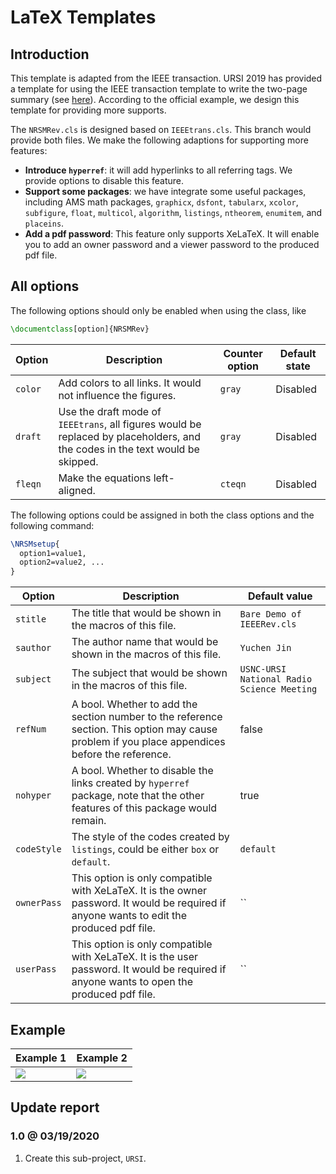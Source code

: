 # LaTeX Templates

## Introduction

This template is adapted from the IEEE transaction. URSI 2019 has provided a template for using the IEEE transaction template to write the two-page summary (see [here][ursi]). According to the official example, we design this template for providing more supports.

The `NRSMRev.cls` is designed based on `IEEEtrans.cls`. This branch would provide both files. We make the following adaptions for supporting more features:

* **Introduce `hyperref`**: it will add hyperlinks to all referring tags. We provide options to disable this feature.
* **Support some packages**: we have integrate some useful packages, including AMS math packages, `graphicx`, `dsfont`, `tabularx`, `xcolor`, `subfigure`, `float`, `multicol`, `algorithm`, `listings`, `ntheorem`, `enumitem`, and `placeins`.
* **Add a pdf password**: This feature only supports XeLaTeX. It will enable you to add an owner password and a viewer password to the produced pdf file. 

## All options

The following options should only be enabled when using the class, like

```latex
\documentclass[option]{NRSMRev}
```

| Option | Description | Counter option | Default state |
| -----  |   -----     |      -----     |  -----  |
| `color` | Add colors to all links. It would not influence the figures. | `gray` | Disabled |
| `draft` | Use the draft mode of `IEEEtrans`, all figures would be replaced by placeholders, and the codes in the text would be skipped. | `gray` | Disabled |
| `fleqn` | Make the equations left-aligned. | `cteqn` | Disabled |

The following options could be assigned in both the class options and the following command:

```latex
\NRSMsetup{
  option1=value1,
  option2=value2, ...
}
```

| Option | Description | Default value |
| -----  |   -----     |     -----     |
| `stitle`    | The title that would be shown in the macros of this file. | `Bare Demo of IEEERev.cls` |
| `sauthor`   | The author name that would be shown in the macros of this file. | `Yuchen Jin` |
| `subject`   | The subject that would be shown in the macros of this file. | `USNC-URSI National Radio Science Meeting` |
| `refNum`    | A bool. Whether to add the section number to the reference section. This option may cause problem if you place appendices before the reference. | false |
| `nohyper`   | A bool. Whether to disable the links created by `hyperref` package, note that the other features of this package would remain. | true |
| `codeStyle` | The style of the codes created by `listings`, could be either `box` or `default`. | `default` |
| `ownerPass` | This option is only compatible with XeLaTeX. It is the owner password. It would be required if anyone wants to edit the produced pdf file. | `` |
| `userPass`  | This option is only compatible with XeLaTeX. It is the user password. It would be required if anyone wants to open the produced pdf file. | `` |

## Example

| Example 1 | Example 2 |
| ----- | ----- |
| ![][ex-fig-1] | ![][ex-fig-2] |

## Update report

### 1.0 @ 03/19/2020

1. Create this sub-project, `URSI`.

[ursi]:https://nrsmboulder.org/abstract-submissions
[git-beamer]:https://github.com/cainmagi/UH-beamer-templates

[ex-fig-1]:./display/ursi-1.png
[ex-fig-2]:./display/ursi-2.png